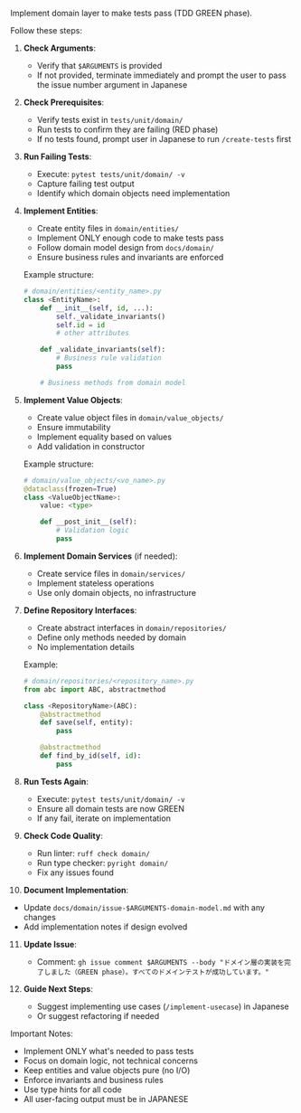 Implement domain layer to make tests pass (TDD GREEN phase).

Follow these steps:

1. **Check Arguments**:

   - Verify that `$ARGUMENTS` is provided
   - If not provided, terminate immediately and prompt the user to pass the issue number argument in Japanese

2. **Check Prerequisites**:

   - Verify tests exist in `tests/unit/domain/`
   - Run tests to confirm they are failing (RED phase)
   - If no tests found, prompt user in Japanese to run `/create-tests` first

3. **Run Failing Tests**:

   - Execute: `pytest tests/unit/domain/ -v`
   - Capture failing test output
   - Identify which domain objects need implementation

4. **Implement Entities**:

   - Create entity files in `domain/entities/`
   - Implement ONLY enough code to make tests pass
   - Follow domain model design from `docs/domain/`
   - Ensure business rules and invariants are enforced

   Example structure:

   ```python
   # domain/entities/<entity_name>.py
   class <EntityName>:
       def __init__(self, id, ...):
           self._validate_invariants()
           self.id = id
           # other attributes

       def _validate_invariants(self):
           # Business rule validation
           pass

       # Business methods from domain model
   ```

5. **Implement Value Objects**:

   - Create value object files in `domain/value_objects/`
   - Ensure immutability
   - Implement equality based on values
   - Add validation in constructor

   Example structure:

   ```python
   # domain/value_objects/<vo_name>.py
   @dataclass(frozen=True)
   class <ValueObjectName>:
       value: <type>

       def __post_init__(self):
           # Validation logic
           pass
   ```

6. **Implement Domain Services** (if needed):

   - Create service files in `domain/services/`
   - Implement stateless operations
   - Use only domain objects, no infrastructure

7. **Define Repository Interfaces**:

   - Create abstract interfaces in `domain/repositories/`
   - Define only methods needed by domain
   - No implementation details

   Example:

   ```python
   # domain/repositories/<repository_name>.py
   from abc import ABC, abstractmethod

   class <RepositoryName>(ABC):
       @abstractmethod
       def save(self, entity):
           pass

       @abstractmethod
       def find_by_id(self, id):
           pass
   ```

8. **Run Tests Again**:

   - Execute: `pytest tests/unit/domain/ -v`
   - Ensure all domain tests are now GREEN
   - If any fail, iterate on implementation

9. **Check Code Quality**:

   - Run linter: `ruff check domain/`
   - Run type checker: `pyright domain/`
   - Fix any issues found

10. **Document Implementation**:

- Update `docs/domain/issue-$ARGUMENTS-domain-model.md` with any changes
- Add implementation notes if design evolved

11. **Update Issue**:

    - Comment: `gh issue comment $ARGUMENTS --body "ドメイン層の実装を完了しました（GREEN phase）。すべてのドメインテストが成功しています。"`

12. **Guide Next Steps**:
    - Suggest implementing use cases (`/implement-usecase`) in Japanese
    - Or suggest refactoring if needed

Important Notes:

- Implement ONLY what's needed to pass tests
- Focus on domain logic, not technical concerns
- Keep entities and value objects pure (no I/O)
- Enforce invariants and business rules
- Use type hints for all code
- All user-facing output must be in JAPANESE
